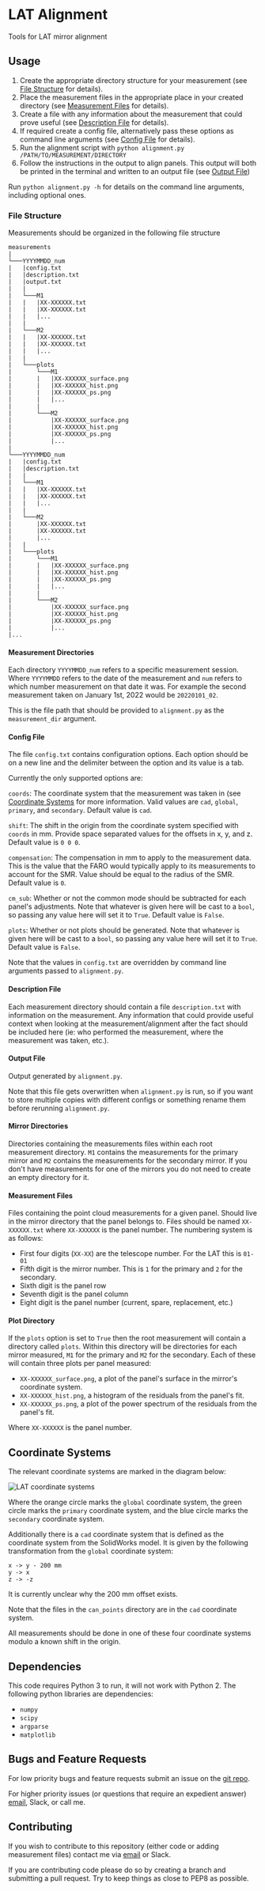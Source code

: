 # LAT Alignment
Tools for LAT mirror alignment

## Usage
1. Create the appropriate directory structure for your measurement (see [File Structure](#file-structure) for details).
2. Place the measurement files in the appropriate place in your created directory (see [Measurement Files](#measurement-files) for details).
3. Create a file with any information about the measurement that could prove useful (see [Description File](#description-file) for details).
4. If required create a config file, alternatively pass these options as command line arguments (see [Config File](#config-file) for details).
5. Run the alignment script with `python alignment.py /PATH/TO/MEASUREMENT/DIRECTORY`
6. Follow the instructions in the output to align panels. This output will both be printed in the terminal and written to an output file (see [Output File](#output-file))

Run `python alignment.py -h` for details on the command line arguments, including optional ones.

### File Structure
Measurements should be organized in the following file structure
```
measurements
|
└───YYYYMMDD_num
|   |config.txt
|   |description.txt
|   |output.txt
|   |
|   └───M1
|   |   |XX-XXXXXX.txt
|   |   |XX-XXXXXX.txt
|   |   |...
|   |
|   └───M2
|   |   |XX-XXXXXX.txt
|   |   |XX-XXXXXX.txt
|   |   |...
|   |
|   └───plots
|       └───M1
|       |   |XX-XXXXXX_surface.png
|       |   |XX-XXXXXX_hist.png
|       |   |XX-XXXXXX_ps.png
|       |   |...
|       |
|       └───M2
|           |XX-XXXXXX_surface.png
|           |XX-XXXXXX_hist.png
|           |XX-XXXXXX_ps.png
|           |...
|       
└───YYYYMMDD_num
|   |config.txt
|   |description.txt
|   |
|   └───M1
|   |   |XX-XXXXXX.txt
|   |   |XX-XXXXXX.txt
|   |   |...
|   |
|   └───M2
|       |XX-XXXXXX.txt
|       |XX-XXXXXX.txt
|       |...
|   |
|   └───plots
|       └───M1
|       |   |XX-XXXXXX_surface.png
|       |   |XX-XXXXXX_hist.png
|       |   |XX-XXXXXX_ps.png
|       |   |...
|       |
|       └───M2
|           |XX-XXXXXX_surface.png
|           |XX-XXXXXX_hist.png
|           |XX-XXXXXX_ps.png
|           |...
|...
```

#### Measurement Directories
Each directory `YYYYMMDD_num` refers to a specific measurement session. Where `YYYYMMDD` refers to the date of the measurement and `num` refers to which number measurement on that date it was. For example the second measurement taken on January 1st, 2022 would be `20220101_02`.

This is the file path that should be provided to `alignment.py` as the `measurement_dir` argument.

#### Config File
The file `config.txt` contains configuration options. Each option should be on a new line and the delimiter between the option and its value is a tab.

Currently the only supported options are:

`coords`: The coordinate system that the measurement was taken in (see [Coordinate Systems](#coordinate-systems) for more information. Valid values are `cad`, `global`, `primary`, and `secondary`. Default value is `cad`.

`shift`: The shift in the origin from the coordinate system specified with `coords` in mm. Provide space separated values for the offsets in x, y, and z. Default value is `0 0 0`.

`compensation`: The compensation in mm to apply to the measurement data. This is the value that the FARO would typically apply to its measurements to account for the SMR. Value should be equal to the radius of the SMR. Default value is `0`.

`cm_sub`: Whether or not the common mode should be subtracted for each panel's adjustments. Note that whatever is given here will be cast to a `bool`, so passing any value here will set it to `True`. Default value is `False`.

`plots`: Whether or not plots should be generated. Note that whatever is given here will be cast to a `bool`, so passing any value here will set it to `True`. Default value is `False`.

Note that the values in `config.txt` are overridden by command line arguments passed to `alignment.py`.

#### Description File
Each measurement directory should contain a file `description.txt` with information on the measurement. Any information that could provide useful context when looking at the measurement/alignment after the fact should be included here (ie: who performed the measurement, where the measurement was taken, etc.).

#### Output File
Output generated by `alignment.py`.

Note that this file gets overwritten when `alignment.py` is run, so if you want to store multiple copies with different configs or something rename them before rerunning `alignment.py`.

#### Mirror Directories
Directories containing the measurements files within each root measurement directory. `M1` contains the measurements for the primary mirror and `M2` contains the measurements for the secondary mirror. If you don't have measurements for one of the mirrors you do not need to create an empty directory for it.

#### Measurement Files
Files containing the point cloud measurements for a given panel. Should live in the mirror directory that the panel belongs to. Files should be named `XX-XXXXXX.txt` where `XX-XXXXXX` is the panel number. The numbering system is as follows:
* First four digits (`XX-XX`) are the telescope number. For the LAT this is `01-01`
* Fifth digit is the mirror number. This is `1` for the primary and `2` for the secondary.
* Sixth digit is the panel row
* Seventh digit is the panel column
* Eight digit is the panel number (current, spare, replacement, etc.)

#### Plot Directory
If the `plots` option is set to `True` then the root measurement will contain a directory called `plots`. Within this directory will be directories for each mirror measured, `M1` for the primary and `M2` for the secondary. Each of these will contain three plots per panel measured:
* `XX-XXXXXX_surface.png`, a plot of the panel's surface in the mirror's coordinate system.
* `XX-XXXXXX_hist.png`, a histogram of the residuals from the panel's fit.
* `XX-XXXXXX_ps.png`, a plot of the power spectrum of the residuals from the panel's fit.

Where `XX-XXXXXX` is the panel number.

## Coordinate Systems
The relevant coordinate systems are marked in the diagram below:

![LAT coordinate systems](./imgs/coords.png)

Where the orange circle marks the `global` coordinate system, the green circle marks the `primary` coordinate system, and the blue circle marks the `secondary` coordinate system.

Additionally there is a `cad` coordinate system that is defined as the coordinate system from the SolidWorks model. It is given by the following transformation from the `global` coordinate system:
```
x -> y - 200 mm
y -> x
z -> -z
```
It is currently unclear why the 200 mm offset exists.

Note that the files in the `can_points` directory are in the `cad` coordinate system.

All measurements should be done in one of these four coordinate systems modulo a known shift in the origin.

## Dependencies
This code requires Python 3 to run, it will not work with Python 2. 
The following python libraries are dependencies:
* `numpy`
* `scipy`
* `argparse`
* `matplotlib`

## Bugs and Feature Requests
For low priority bugs and feature requests submit an issue on the [git repo](https://github.com/simonsobs/LAT_Alignment).

For higher priority issues (or questions that require an expedient answer) [email](mailto:haridas@sas.upenn.edu), Slack, or call me.

## Contributing
If you wish to contribute to this repository (either code or adding measurement files) contact me via [email](mailto:haridas@sas.upenn.edu) or Slack.

If you are contributing code please do so by creating a branch and submitting a pull request. Try to keep things as close to PEP8 as possible.
